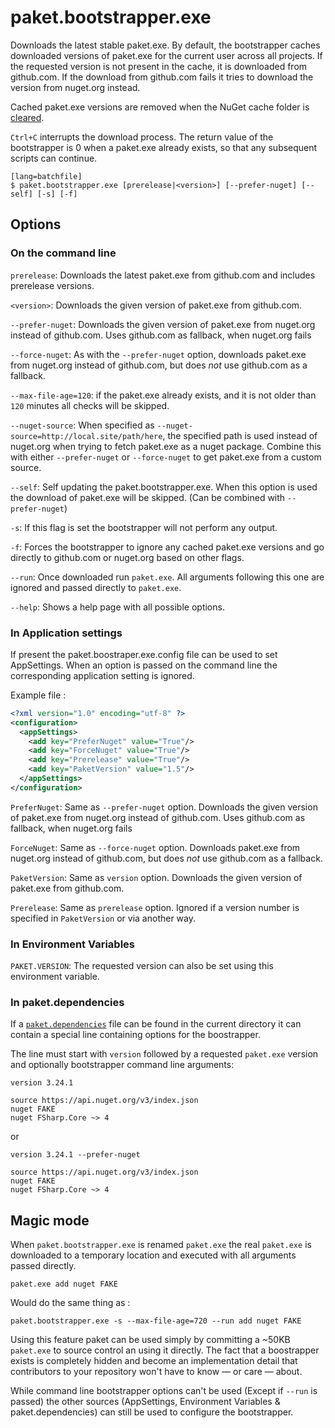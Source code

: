 # paket.bootstrapper.exe

Downloads the latest stable paket.exe. By default, the bootstrapper caches downloaded versions of paket.exe for the current user across all projects. If the requested version is not present in the cache, it is downloaded from github.com. If the download from github.com fails it tries to download the version from nuget.org instead.

Cached paket.exe versions are removed when the NuGet cache folder is [cleared](paket-clear-cache.html).

`Ctrl+C` interrupts the download process. The return value of the bootstrapper is 0 when a paket.exe already exists, so that any subsequent scripts can continue.

    [lang=batchfile]
    $ paket.bootstrapper.exe [prerelease|<version>] [--prefer-nuget] [--self] [-s] [-f]

## Options

### On the command line

  `prerelease`: Downloads the latest paket.exe from github.com and includes prerelease versions.

  `<version>`: Downloads the given version of paket.exe from github.com.

  `--prefer-nuget`: Downloads the given version of paket.exe from nuget.org instead of github.com. Uses github.com as fallback, when nuget.org fails

  `--force-nuget`: As with the `--prefer-nuget` option, downloads paket.exe from nuget.org instead of github.com, but does *not* use github.com as a fallback.

  `--max-file-age=120`: if the paket.exe already exists, and it is not older than `120` minutes all checks will be skipped.

  `--nuget-source`: When specified as `--nuget-source=http://local.site/path/here`, the specified path is used instead of nuget.org when trying to fetch paket.exe as a nuget package. Combine this with either `--prefer-nuget` or `--force-nuget` to get paket.exe from a custom source.

  `--self`: Self updating the paket.bootstrapper.exe. When this option is used the download of paket.exe will be skipped. (Can be combined with `--prefer-nuget`)

  `-s`: If this flag is set the bootstrapper will not perform any output.

  `-f`: Forces the bootstrapper to ignore any cached paket.exe versions and go directly to github.com or nuget.org based on other flags.

  `--run`: Once downloaded run `paket.exe`. All arguments following this one are ignored and passed directly to `paket.exe`.

  `--help`: Shows a help page with all possible options.

### In Application settings

If present the paket.boostraper.exe.config file can be used to set AppSettings. When an option is passed on the command line the corresponding application setting is ignored.

Example file :

```xml
<?xml version="1.0" encoding="utf-8" ?>
<configuration>
  <appSettings>
    <add key="PreferNuget" value="True"/>
    <add key="ForceNuget" value="True"/>
    <add key="Prerelease" value="True"/>
    <add key="PaketVersion" value="1.5"/>
  </appSettings>
</configuration>
```

  `PreferNuget`: Same as `--prefer-nuget` option. Downloads the given version of paket.exe from nuget.org instead of
  github.com. Uses github.com as fallback, when nuget.org fails

  `ForceNuget`: Same as `--force-nuget` option. Downloads paket.exe from nuget.org instead of github.com, but does
  *not* use github.com as a fallback.

  `PaketVersion`: Same as `version` option. Downloads the given version of paket.exe from github.com.

  `Prerelease`: Same as `prerelease` option. Ignored if a version number is specified in `PaketVersion` or via
  another way.

### In Environment Variables

  `PAKET.VERSION`: The requested version can also be set using this environment variable.

### In paket.dependencies

If a [`paket.dependencies`](dependencies-file.html) file can be found in the current directory it can contain a
special line containing options for the boostrapper.

The line must start with `version` followed by a requested `paket.exe` version and optionally bootstrapper command line arguments:

```paket
version 3.24.1

source https://api.nuget.org/v3/index.json
nuget FAKE
nuget FSharp.Core ~> 4
```

or 

```paket
version 3.24.1 --prefer-nuget

source https://api.nuget.org/v3/index.json
nuget FAKE
nuget FSharp.Core ~> 4
```

## Magic mode

When `paket.bootstrapper.exe` is renamed `paket.exe` the real `paket.exe` is downloaded to a temporary location and
executed with all arguments passed directly.

```batch
paket.exe add nuget FAKE
```

Would do the same thing as :

```batch
paket.bootstrapper.exe -s --max-file-age=720 --run add nuget FAKE
```

Using this feature paket can be used simply by committing a ~50KB `paket.exe` to source control an using it directly.
The fact that a boostrapper exists is completely hidden and become an implementation detail that contributors to your
repository won't have to know — or care — about.

While command line bootstrapper options can't be used (Except if `--run` is passed) the other sources
(AppSettings, Environment Variables & paket.dependencies) can still be used to configure the bootstrapper.